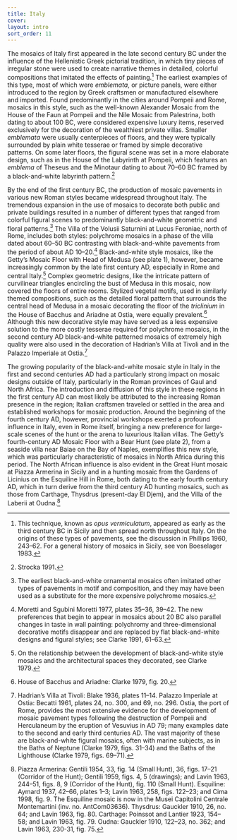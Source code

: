 ```yaml
---
title: Italy
cover:
layout: intro
sort_order: 11
---
```

The mosaics of Italy first appeared in the late second century BC under the influence of the Hellenistic Greek pictorial tradition, in which tiny pieces of irregular stone were used to create narrative themes in detailed, colorful compositions that imitated the effects of painting.[^1] The earliest examples of this type, most of which were <span class="popup definition" id="def_emblemata">*emblemata*</span>, or picture panels, were either introduced to the region by Greek craftsmen or manufactured elsewhere and imported. Found predominantly in the cities around <span class="popup location" id="location_21352">Pompeii</span> and <span class="popup location" id="location_1438">Rome</span>, mosaics in this style, such as the well-known <span class="popup pic" id="pic_52">Alexander Mosaic</span> from the House of the Faun at Pompeii and the <span class="popup pic" id="pic_53">Nile Mosaic</span> from <span class="popup location" id="location_16776">Palestrina</span>, both dating to about 100 BC, were considered expensive luxury items, reserved exclusively for the decoration of the wealthiest private villas. Smaller *emblemata* were usually centerpieces of floors, and they were typically surrounded by plain white tesserae or framed by simple decorative patterns. On some later floors, the figural scene was set in a more elaborate design, such as in the House of the Labyrinth at Pompeii, which features an *emblema* of Theseus and the Minotaur dating to about 70–60 BC framed by a black-and-white labyrinth pattern.[^2]

By the end of the first century BC, the production of mosaic pavements in various new Roman styles became widespread throughout Italy. The tremendous expansion in the use of mosaics to decorate both public and private buildings resulted in a number of different types that ranged from colorful figural scenes to predominantly black-and-white geometric and floral patterns.[^3] The Villa of the Volusii Saturnini at <span class="popup location" id="location_21339">Lucus Feroniae</span>, north of Rome, includes both styles: polychrome mosaics in a phase of the villa dated about 60–50 BC contrasting with black-and-white pavements from the period of about AD 10–20.[^4] Black-and-white style mosaics, like the Getty’s Mosaic Floor with Head of Medusa (see plate 1), however, became increasingly common by the late first century AD, especially in Rome and central Italy.[^5] Complex geometric designs, like the intricate pattern of curvilinear triangles encircling the bust of Medusa in this mosaic, now covered the floors of entire rooms. Stylized vegetal motifs, used in similarly themed compositions, such as the detailed floral pattern that surrounds the central head of Medusa in a mosaic decorating the floor of the <span class="popup definition" id="def_triclinium">*triclinium*</span> in the House of Bacchus and Ariadne at <span class="popup location" id="location_15960">Ostia</span>, were equally prevalent.[^6] Although this new decorative style may have served as a less expensive solution to the more costly tesserae required for polychrome mosaics, in the second century AD black-and-white patterned mosaics of extremely high quality were also used in the decoration of <span class="popup pic" id="pic_54">Hadrian’s Villa</span> at Tivoli and in the <span class="popup pic" id="pic_55">Palazzo Imperiale</span> at Ostia.[^7]

The growing popularity of the black-and-white mosaic style in Italy in the first and second centuries AD had a particularly strong impact on mosaic designs outside of Italy, particularly in the Roman provinces of Gaul and North Africa. The introduction and diffusion of this style in these regions in the first century AD can most likely be attributed to the increasing Roman presence in the region; Italian craftsmen traveled or settled in the area and established workshops for mosaic production. Around the beginning of the fourth century AD, however, provincial workshops exerted a profound influence in Italy, even in Rome itself, bringing a new preference for large-scale scenes of the hunt or the arena to luxurious Italian villas. The Getty’s fourth-century AD Mosaic Floor with a Bear Hunt (see plate 2), from a seaside villa near Baiae on the Bay of Naples, exemplifies this new style, which was particularly characteristic of mosaics in North Africa during this period. The North African influence is also evident in the <span class="popup pic" id="pic_56">Great Hunt mosaic</span> at <span class="popup location" id="location_21305">Piazza Armerina</span> in Sicily and in a hunting mosaic from the <span class="popup pic" id="pic_08">Gardens of Licinius</span> on the Esquiline Hill in Rome, both dating to the early fourth century AD, which in turn derive from the third century AD <span class="popup pic" id="pic_57">hunting mosaics</span>, such as those from <span class="popup location" id="location_15897">Carthage</span>, <span class="popup location" id="location_21592">Thysdrus</span> (present-day El Djem), and the Villa of the Laberii at <span class="popup location" id="location_21602">Oudna</span>.[^8]

[^1]: This technique, known as <span class="popup definition" id="def_opus-vermiculatum">*opus vermiculatum*</span>, appeared as early as the third century BC in Sicily and then spread north throughout Italy. On the origins of these types of pavements, see the discussion in Phillips 1960, 243–62. For a general history of mosaics in Sicily, see von Boeselager 1983.

[^2]: Strocka 1991.

[^3]: The earliest black-and-white ornamental mosaics often imitated other types of pavements in motif and composition, and they may have been used as a substitute for the more expensive polychrome mosaics.

[^4]: Moretti and Sgubini Moretti 1977, plates 35–36, 39–42. The new preferences that begin to appear in mosaics about 20 BC also parallel changes in taste in wall painting: polychromy and three-dimensional decorative motifs disappear and are replaced by flat black-and-white designs and figural styles; see Clarke 1991, 61–63.

[^5]: On the relationship between the development of black-and-white style mosaics and the architectural spaces they decorated, see Clarke 1979.

[^6]: House of Bacchus and Ariadne: Clarke 1979, fig. 20.

[^7]: Hadrian’s Villa at Tivoli: Blake 1936, plates 11–14. Palazzo Imperiale at Ostia: Becatti 1961, plates 24, no. 300, and 69, no. 296. Ostia, the port of Rome, provides the most extensive evidence for the development of mosaic pavement types following the destruction of Pompeii and Herculaneum by the eruption of Vesuvius in AD 79; many examples date to the second and early third centuries AD. The vast majority of these are black-and-white figural mosaics, often with marine subjects, as in the Baths of Neptune (Clarke 1979, figs. 31–34) and the Baths of the Lighthouse (Clarke 1979, figs. 69–71).

[^8]: Piazza Armerina: Gentili 1954, 33, fig. 14 (Small Hunt), 36, figs. 17–21 (Corridor of the Hunt); Gentili 1959, figs. 4, 5 (drawings); and Lavin 1963, 244–51, figs. 8, 9 (Corridor of the Hunt), fig. 110 (Small Hunt). Esquiline: Aymard 1937, 42–66, plates 1–3; Lavin 1963, 258, figs. 122–23; and Cima 1998, fig. 9. The Esquiline mosaic is now in the Musei Capitolini Centrale Montemartini (inv. no. AntCom03636). Thysdrus: Gauckler 1910, 26, no. 64; and Lavin 1963, fig. 80. Carthage: Poinssot and Lantier 1923, 154–58; and Lavin 1963, fig. 79. Oudna: Gauckler 1910, 122–23, no. 362; and Lavin 1963, 230-31, fig. 75.
